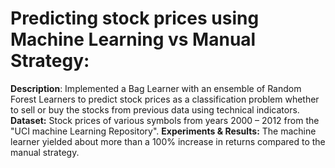 # Predicting stock prices using Machine Learning vs Manual Strategy: 
**Description**:
Implemented a Bag Learner with an ensemble of Random Forest Learners to predict stock prices as a classification problem whether to sell or buy the stocks from previous data using technical indicators.
**Dataset:** Stock prices of various symbols from years 2000 – 2012 from the "UCI machine Learning Repository".
**Experiments & Results:** The machine learner yielded about more than a 100% increase in returns compared to the manual strategy. 


